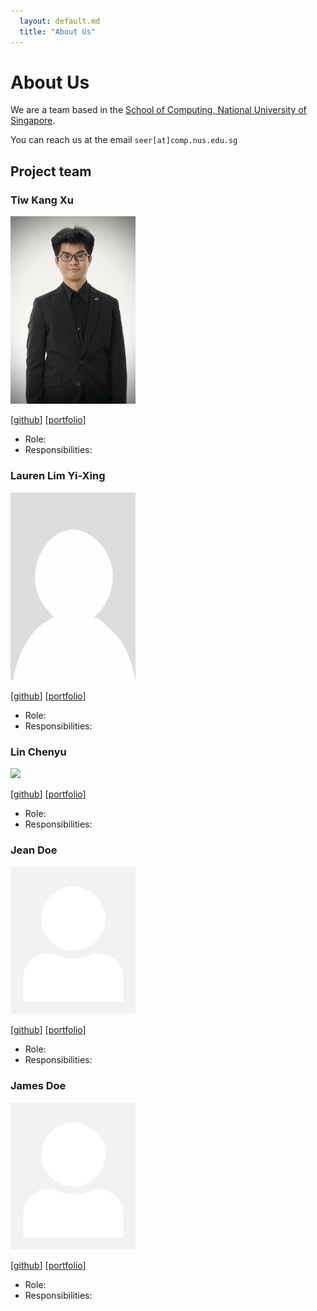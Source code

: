 ```yaml
---
  layout: default.md
  title: "About Us"
---
```


# About Us

We are a team based in the [School of Computing, National University of Singapore](http://www.comp.nus.edu.sg).

You can reach us at the email `seer[at]comp.nus.edu.sg`

## Project team

### Tiw Kang Xu

<img src="images/tiwkangxu.png" width="200px">

[[github](https://github.com/TiwKangXu)]
[[portfolio](team/tiwkangxu.md)]

* Role:
* Responsibilities:

### Lauren Lim Yi-Xing

<img src="images/laurenlim2112.png" width="200px">

[[github](http://github.com/laurenlim2112)]
[[portfolio](team/laurenlim2112.md)]

* Role:
* Responsibilities:

### Lin Chenyu

<img src="images/linchenyu2030s.png" width="200px">

[[github](http://github.com/linchenyu2030s)] 
[[portfolio](team/linchenyu2030s.md)]

* Role:
* Responsibilities:

### Jean Doe

<img src="images/johndoe.png" width="200px">

[[github](http://github.com/johndoe)]
[[portfolio](team/johndoe.md)]

* Role:
* Responsibilities:

### James Doe

<img src="images/johndoe.png" width="200px">

[[github](http://github.com/johndoe)]
[[portfolio](team/johndoe.md)]

* Role:
* Responsibilities:
